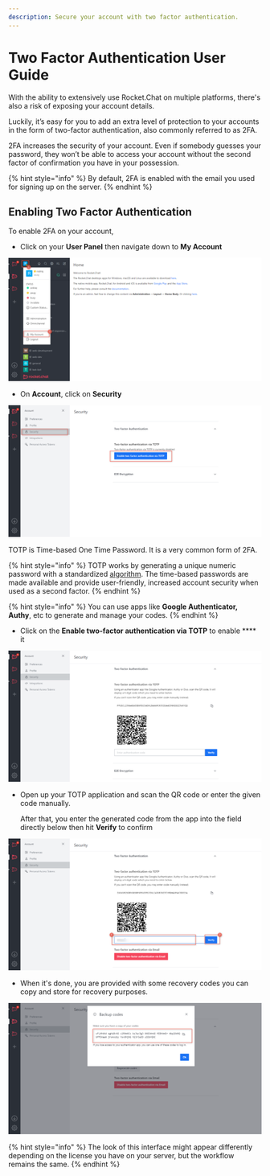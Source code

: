 ```yaml
---
description: Secure your account with two factor authentication.
---
```


# Two Factor Authentication User Guide

With the ability to extensively use Rocket.Chat on multiple platforms, there's also a risk of exposing your account details.

Luckily, it’s easy for you to add an extra level of protection to your accounts in the form of two-factor authentication, also commonly referred to as 2FA.

2FA increases the security of your account. Even if somebody guesses your password, they won’t be able to access your account without the second factor of confirmation you have in your possession.

{% hint style="info" %}
By default, 2FA is enabled with the email you used for signing up on the server.
{% endhint %}

## Enabling Two Factor Authentication

To enable 2FA on your account,&#x20;

* Click on your **User Panel** then navigate down to **My Account**

![](<../../../.gitbook/assets/image (672) (1) (2).png>)

* On **Account**, click on **Security**

![](<../../../.gitbook/assets/image (638) (1).png>)

TOTP is Time-based One Time Password. It is a very common form of 2FA.

{% hint style="info" %}
TOTP works by generating a unique numeric password with a standardized [algorithm](https://tools.ietf.org/html/rfc6238). The time-based passwords are made available and provide user-friendly, increased account security when used as a second factor.
{% endhint %}

{% hint style="info" %}
You can use apps like **Google Authenticator, Authy**, etc to generate and manage your codes.
{% endhint %}

* Click on the **Enable two-factor authentication via TOTP** to enable **** it

![](<../../../.gitbook/assets/image (668) (1) (1) (1).png>)

*   Open up your TOTP application and scan the QR code or enter the given code manually.

    After that, you enter the generated code from the app into the field directly below then hit **Verify** to confirm

![](<../../../.gitbook/assets/image (685) (1).png>)

* When it's done, you are provided with some recovery codes you can copy and store for recovery purposes.

![](<../../../.gitbook/assets/image (670) (1) (1) (1) (1) (1).png>)

{% hint style="info" %}
The look of this interface might appear differently depending on the license you have on your server, but the workflow remains the same.
{% endhint %}
